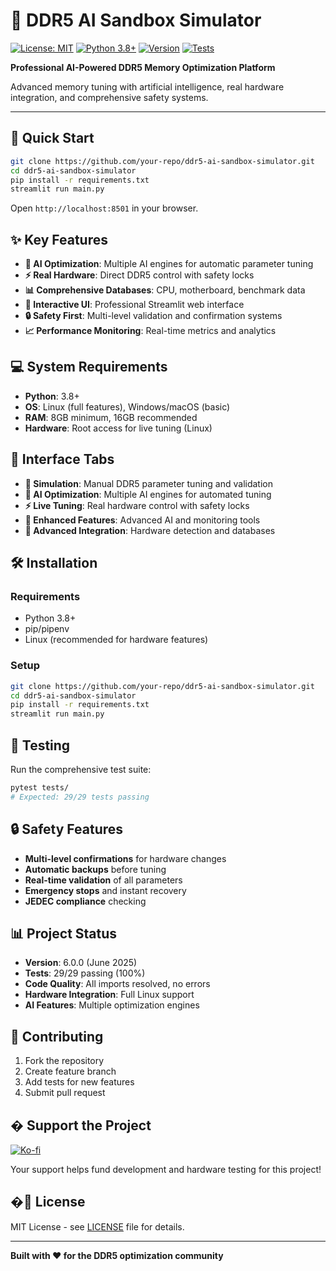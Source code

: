 # 🧠 DDR5 AI Sandbox Simulator

[![License: MIT](https://img.shields.io/badge/License-MIT-yellow.svg)](https://opensource.org/licenses/MIT)
[![Python 3.8+](https://img.shields.io/badge/Python-3.8+-blue.svg)](https://www.python.org/downloads/)
[![Version](https://img.shields.io/badge/version-6.0-blue.svg)](#)
[![Tests](https://img.shields.io/badge/tests-29%2F29%20passing-green.svg)](#)

**Professional AI-Powered DDR5 Memory Optimization Platform**

Advanced memory tuning with artificial intelligence, real hardware integration, and comprehensive safety systems.

---

## 🚀 Quick Start

```bash
git clone https://github.com/your-repo/ddr5-ai-sandbox-simulator.git
cd ddr5-ai-sandbox-simulator
pip install -r requirements.txt
streamlit run main.py
```

Open `http://localhost:8501` in your browser.

## ✨ Key Features

- **🧠 AI Optimization**: Multiple AI engines for automatic parameter tuning
- **⚡ Real Hardware**: Direct DDR5 control with safety locks
- **📊 Comprehensive Databases**: CPU, motherboard, benchmark data
- **🎯 Interactive UI**: Professional Streamlit web interface
- **🔒 Safety First**: Multi-level validation and confirmation systems
- **📈 Performance Monitoring**: Real-time metrics and analytics

## 💻 System Requirements

- **Python**: 3.8+
- **OS**: Linux (full features), Windows/macOS (basic)
- **RAM**: 8GB minimum, 16GB recommended
- **Hardware**: Root access for live tuning (Linux)

## 🎯 Interface Tabs

- **🎯 Simulation**: Manual DDR5 parameter tuning and validation
- **🧠 AI Optimization**: Multiple AI engines for automated tuning
- **⚡ Live Tuning**: Real hardware control with safety locks
- **🚀 Enhanced Features**: Advanced AI and monitoring tools
- **🔧 Advanced Integration**: Hardware detection and databases

## 🛠️ Installation

### Requirements
- Python 3.8+
- pip/pipenv
- Linux (recommended for hardware features)

### Setup
```bash
git clone https://github.com/your-repo/ddr5-ai-sandbox-simulator.git
cd ddr5-ai-sandbox-simulator
pip install -r requirements.txt
streamlit run main.py
```

## 🧪 Testing

Run the comprehensive test suite:
```bash
pytest tests/
# Expected: 29/29 tests passing
```

## 🔒 Safety Features

- **Multi-level confirmations** for hardware changes
- **Automatic backups** before tuning
- **Real-time validation** of all parameters
- **Emergency stops** and instant recovery
- **JEDEC compliance** checking

## 📊 Project Status

- **Version**: 6.0.0 (June 2025)
- **Tests**: 29/29 passing (100%)
- **Code Quality**: All imports resolved, no errors
- **Hardware Integration**: Full Linux support
- **AI Features**: Multiple optimization engines

## 🤝 Contributing

1. Fork the repository
2. Create feature branch
3. Add tests for new features
4. Submit pull request

## � Support the Project

[![Ko-fi](https://ko-fi.com/img/githubbutton_sm.svg)](https://ko-fi.com/killerbotofthenewworld)

Your support helps fund development and hardware testing for this project!

## �📄 License

MIT License - see [LICENSE](LICENSE) file for details.

---

**Built with ❤️ for the DDR5 optimization community**
